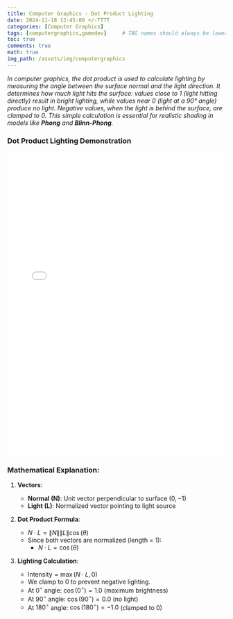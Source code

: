 ```yaml
---
title: Computer Graphics - Dot Product Lighting
date: 2024-11-18 12:45:00 +/-TTTT
categories: [Computer Graphics]
tags: [computergraphics,gamedev]     # TAG names should always be lowercase
toc: true
comments: true
math: true
img_path: /assets/img/computergraphics
---
```

_In computer graphics, the dot product is used to calculate lighting by measuring the angle between the surface normal and the light direction. It determines how much light hits the surface: values close to 1 (light hitting directly) result in bright lighting, while values near 0 (light at a 90° angle) produce no light. Negative values, when the light is behind the surface, are clamped to 0. This simple calculation is essential for realistic shading in models like **Phong** and **Blinn-Phong**._

### Dot Product Lighting Demonstration ###
<div style="text-align: center;">
<iframe src="{{ site.baseurl }}/assets/pages/cg-dot-product-light.html" width="100%" height="700px" frameborder="0">
    Your browser does not support iframes.
</iframe>
</div>

### Mathematical Explanation:

1. **Vectors**:
   - **Normal (N)**: Unit vector perpendicular to surface $(0, -1)$
   - **Light (L)**: Normalized vector pointing to light source

2. **Dot Product Formula**:
   - $N \cdot L = \|N\| \|L\| \cos(\theta)$
   - Since both vectors are normalized (length = 1):
     - $N \cdot L = \cos(\theta)$

3. **Lighting Calculation**:
   - $\text{Intensity} = \max(N \cdot L, 0)$
   - We clamp to $0$ to prevent negative lighting.
   - At $0^\circ$ angle: $\cos(0^\circ) = 1.0$ (maximum brightness)
   - At $90^\circ$ angle: $\cos(90^\circ) = 0.0$ (no light)
   - At $180^\circ$ angle: $\cos(180^\circ) = -1.0$ (clamped to $0$)